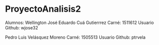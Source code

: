 # ProyectoAnalisis2
Alumnos:
  Wellington José Eduardo Cuá Gutierrrez
  Carné: 1511612
  Usuario Github: wjose32
  
  Pedro Luis Velásquez Moreno
  Carné: 1505513
  Usuario Github: ptrvela
